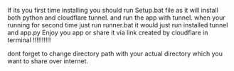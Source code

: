 If its you first time installing you should run Setup.bat file as it will install both python and cloudflare tunnel.
and run the app with tunnel.
when your running for second time just run runner.bat it would just run installed tunnel and app.py
Enjoy you app or share it via link created by cloudflare in terminal !!!!!!!!!!

dont forget to change directory path with your actual directory which you want to share over internet.
